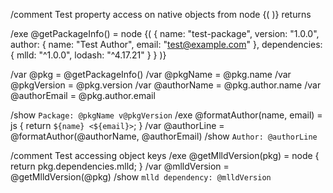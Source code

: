 /comment Test property access on native objects from node {( )} returns

/exe @getPackageInfo() = node {(
  {
    name: "test-package",
    version: "1.0.0",
    author: {
      name: "Test Author",
      email: "test@example.com"
    },
    dependencies: {
      mlld: "^1.0.0",
      lodash: "^4.17.21"
    }
  }
)}

/var @pkg = @getPackageInfo()
/var @pkgName = @pkg.name
/var @pkgVersion = @pkg.version
/var @authorName = @pkg.author.name
/var @authorEmail = @pkg.author.email

/show `Package: @pkgName v@pkgVersion`
/exe @formatAuthor(name, email) = js { return `${name} <${email}>`; }
/var @authorLine = @formatAuthor(@authorName, @authorEmail)
/show `Author: @authorLine`

/comment Test accessing object keys
/exe @getMlldVersion(pkg) = node { return pkg.dependencies.mlld; }
/var @mlldVersion = @getMlldVersion(@pkg)
/show `mlld dependency: @mlldVersion`
